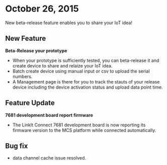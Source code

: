 # October 26, 2015

New beta-release feature enables you to share your IoT idea!

## New Feature

**Beta-Release your prototype**
* When your prototype is sufficiently tested, you can beta-release it and create device to share and relaize your IoT idea.
* Batch create device using manual input or csv to upload the serial numbers.
* A Management page is there for you to track the stauts of your release device including the device activation status and upload data point time.

## Feature Update

**7681 development board report firmware**
* The LinkIt Connect 7681 development board is now reporting its firmware version to the MCS platform while connected automatically.




## Bug fix
* data channel cache issue resolved.

